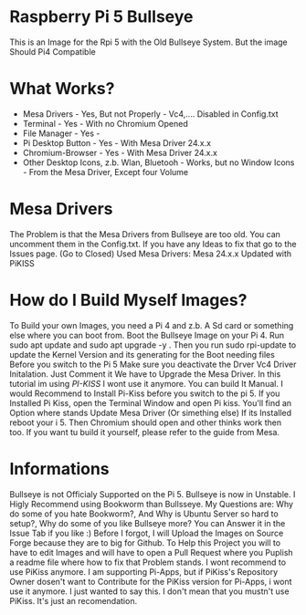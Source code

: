 # Raspberry Pi 5 Bullseye
This is an Image for the Rpi 5 with the Old Bullseye System. But the image Should Pi4 Compatible

# What Works?
- Mesa Drivers - Yes, But not Properly - Vc4,.... Disabled in Config.txt
- Terminal - Yes - With no Chromium Opened
- File Manager - Yes -
- Pi Desktop Button - Yes - With Mesa Driver 24.x.x
- Chromium-Browser - Yes - With Mesa Driver 24.x.x
- Other Desktop Icons, z.b. Wlan, Bluetooh - Works, but no Window Icons - From the Mesa Driver, Except four Volume

# Mesa Drivers
The Problem is that the Mesa Drivers from Bullseye are too old.
You can uncomment them in the Config.txt.
If you have any Ideas to fix that go to the Issues page. (Go to Closed)
Used Mesa Drivers: Mesa 24.x.x  Updated with PiKISS

# How do I Build Myself Images?
To Build your own Images, you need a Pi 4 and z.b. A Sd card or something else where you can boot from.
Boot the Bullseye Image on your Pi 4. Run sudo apt update and sudo apt upgrade -y . 
Then you run sudo rpi-update to update the Kernel Version and its generating for the Boot needing files
Before you switch to the Pi 5 Make sure you deactivate the Drver Vc4 Driver Initalation. Just Comment it
We have to Upgrade the Mesa Driver. In this tutorial im using *PI-KISS* I wont use it anymore. You can build It Manual.
I would Recommend to Install Pi-Kiss before you switch to the pi 5.
If you Installed Pi Kiss, open the Terminal Window and open Pi kiss. You'll find an Option where stands Update Mesa Driver (Or simething else)
If its Installed reboot your i 5. Then Chromium should open and other thinks work then too.
If you want tu build it yourself, please refer to the guide from Mesa.

# Informations
Bullseye is not Officialy Supported on the Pi 5. Bullseye is now in Unstable. I Higly Recommend using Bookworm than Bullsseye.
My Questions are: Why do some of you hate Bookworm?, And Why is Ubuntu Server so hard to setup?, Why do some of you like Bullseye more?
You can Answer it in the Issue Tab if you like :) Before I forgot, I will Upload the Images on Source Forge because they are to big for Github.
To Help this Project you will to have to edit Images and will have to open a Pull Request where you Puplish a readme file where how to fix that Problem stands.
I wont recommend to use PiKiss anymore. I am supporting Pi-Apps, but if PiKiss's Repository Owner dosen't want to Contribute for the PiKiss version for Pi-Apps, i wont use it anymore.
I just wanted to say this. I don't mean that you mustn't use PiKiss. It's just an recomendation.
